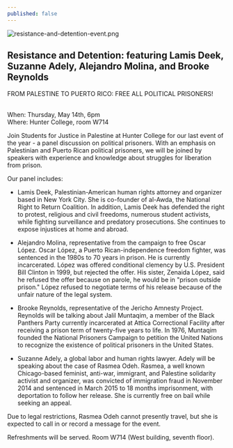```yaml
---
published: false
---
```


![resistance-and-detention-event.png]({{site.baseurl}}/assets/img/resistance-and-detention-event.png)

## Resistance and Detention: featuring Lamis Deek, Suzanne Adely, Alejandro Molina, and Brooke Reynolds

FROM PALESTINE TO PUERTO RICO: FREE ALL POLITICAL PRISONERS!

<br>When: Thursday, May 14th, 6pm
<br>Where: Hunter College, room W714


Join Students for Justice in Palestine at Hunter College for our last event of the year - a panel discussion on political prisoners. With an emphasis on Palestinian and Puerto Rican political prisoners, we will be joined by speakers with experience and knowledge about struggles for liberation from prison.

Our panel includes:

- Lamis Deek, Palestinian-American human rights attorney and organizer based in New York City. She is co-founder of al-Awda, the National Right to Return Coalition. In addition, Lamis Deek has defended the right to protest, religious and civil freedoms, numerous student activists, while fighting surveillance and predatory prosecutions. She continues to expose injustices at home and abroad.

- Alejandro Molina, representative from the campaign to free Oscar López. Oscar López, a Puerto Rican-independence freedom fighter, was sentenced in the 1980s to 70 years in prison. He is currently incarcerated. López was offered conditional clemency by U.S. President Bill Clinton in 1999, but rejected the offer. His sister, Zenaida López, said he refused the offer because on parole, he would be in "prison outside prison." López refused to negotiate terms of his release because of the unfair nature of the legal system.

- Brooke Reynolds, representative of the Jericho Amnesty Project. Reynolds will be talking about Jalil Muntaqim, a member of the Black Panthers Party currently incarcerated at Attica Correctional Facility after receiving a prison term of twenty-five years to life. In 1976, Muntaqim founded the National Prisoners Campaign to petition the United Nations to recognize the existence of political prisoners in the United States. 

- Suzanne Adely, a global labor and human rights lawyer. Adely will be speaking about the case of Rasmea Odeh. Rasmea, a well known Chicago-based feminist, anti-war, immigrant, and Palestine solidarity activist and organizer, was convicted of immigration fraud in November 2014 and sentenced in March 2015 to 18 months imprisonment, with deportation to follow her release. She is currently free on bail while seeking an appeal. 

Due to legal restrictions, Rasmea Odeh cannot presently travel, but she is expected to call in or record a message for the event.

Refreshments will be served. Room W714 (West building, seventh floor).